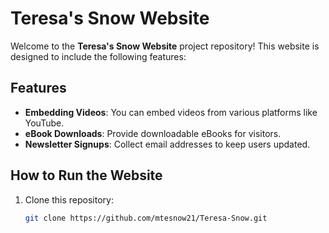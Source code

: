 # Teresa's Snow Website

Welcome to the **Teresa's Snow Website** project repository! This website is designed to include the following features:

## Features

- **Embedding Videos**: You can embed videos from various platforms like YouTube.
- **eBook Downloads**: Provide downloadable eBooks for visitors.
- **Newsletter Signups**: Collect email addresses to keep users updated.

## How to Run the Website

1. Clone this repository:
   ```bash
   git clone https://github.com/mtesnow21/Teresa-Snow.git
